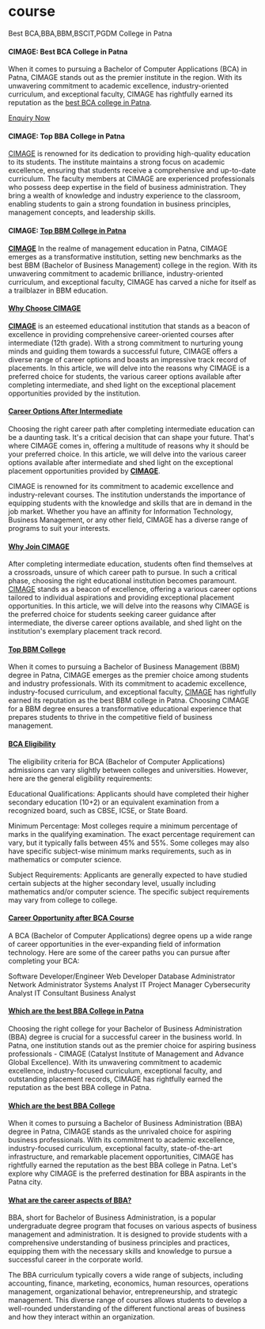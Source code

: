 # course
Best BCA,BBA,BBM,BSCIT,PGDM College in Patna

<h4>CIMAGE: Best BCA College in Patna </h4>

<p>When it comes to pursuing a Bachelor of Computer Applications (BCA) in Patna, CIMAGE stands out as the premier institute in the region. With its unwavering commitment to academic excellence, industry-oriented curriculum, and exceptional faculty, CIMAGE has rightfully earned its reputation as the <a href="https://www.cimage.in/" rel="dofollow">best BCA college in Patna</a>.</p>

<a href="https://www.cimage.in/" rel="dofollow">Enquiry Now</a>

<h4>CIMAGE: Top BBA College in Patna </h4>

<a href="https://www.cimage.in/">CIMAGE</a> is renowned for its dedication to providing high-quality education to its students. The institute maintains a strong focus on academic excellence, ensuring that students receive a comprehensive and up-to-date curriculum. The faculty members at CIMAGE are experienced professionals who possess deep expertise in the field of business administration. They bring a wealth of knowledge and industry experience to the classroom, enabling students to gain a strong foundation in business principles, management concepts, and leadership skills.

<h4>CIMAGE: <a href="https://www.cimage.in/">Top BBM College in Patna</a> </h4>

<b><a href="https://www.cimage.in/">CIMAGE</a></b> In the realme of management education in Patna, CIMAGE emerges as a transformative institution, setting new benchmarks as the best BBM (Bachelor of Business Management) college in the region. With its unwavering commitment to academic brilliance, industry-oriented curriculum, and exceptional faculty, CIMAGE has carved a niche for itself as a trailblazer in BBM education.


<h4><a href="https://www.cimage.in/qna/">Why Choose CIMAGE </a></h4>

<b><a href="https://www.cimage.in/">CIMAGE</a></b> is an esteemed educational institution that stands as a beacon of excellence in providing comprehensive career-oriented courses after intermediate (12th grade). With a strong commitment to nurturing young minds and guiding them towards a successful future, CIMAGE offers a diverse range of career options and boasts an impressive track record of placements. In this article, we will delve into the reasons why CIMAGE is a preferred choice for students, the various career options available after completing intermediate, and shed light on the exceptional placement opportunities provided by the institution.

<h4><a href="https://www.cimage.in/">Career Options After Intermediate </a></h4>

Choosing the right career path after completing intermediate education can be a daunting task. It's a critical decision that can shape your future. That's where CIMAGE comes in, offering a multitude of reasons why it should be your preferred choice. In this article, we will delve into the various career options available after intermediate and shed light on the exceptional placement opportunities provided by <b><a href="https://www.cimage.in/">CIMAGE</a></b>.

CIMAGE is renowned for its commitment to academic excellence and industry-relevant courses. The institution understands the importance of equipping students with the knowledge and skills that are in demand in the job market. Whether you have an affinity for Information Technology, Business Management, or any other field, CIMAGE has a diverse range of programs to suit your interests.

<h4><a href="https://www.cimage.in/">Why Join CIMAGE </a></h4>

After completing intermediate education, students often find themselves at a crossroads, unsure of which career path to pursue. In such a critical phase, choosing the right educational institution becomes paramount. <a href="https://www.cimage.in/">CIMAGE</a> stands as a beacon of excellence, offering a various career options tailored to individual aspirations and providing exceptional placement opportunities. In this article, we will delve into the reasons why CIMAGE is the preferred choice for students seeking career guidance after intermediate, the diverse career options available, and shed light on the institution's exemplary placement track record.


<h4><a href="https://www.cimage.in/">Top BBM College </a></h4>

When it comes to pursuing a Bachelor of Business Management (BBM) degree in Patna, CIMAGE emerges as the premier choice among students and industry professionals. With its commitment to academic excellence, industry-focused curriculum, and exceptional faculty, <a href="https://www.cimage.in/">CIMAGE</a> has rightfully earned its reputation as the best BBM college in Patna. Choosing CIMAGE for a BBM degree ensures a transformative educational experience that prepares students to thrive in the competitive field of business management.

<h4><a href="https://www.cimage.in/">BCA Eligibility</a></h4>
The eligibility criteria for BCA (Bachelor of Computer Applications) admissions can vary slightly between colleges and universities. However, here are the general eligibility requirements:

Educational Qualifications: Applicants should have completed their higher secondary education (10+2) or an equivalent examination from a recognized board, such as CBSE, ICSE, or State Board.

Minimum Percentage: Most colleges require a minimum percentage of marks in the qualifying examination. The exact percentage requirement can vary, but it typically falls between 45% and 55%. Some colleges may also have specific subject-wise minimum marks requirements, such as in mathematics or computer science.

Subject Requirements: Applicants are generally expected to have studied certain subjects at the higher secondary level, usually including mathematics and/or computer science. The specific subject requirements may vary from college to college.

<h4><a href="https://www.cimage.in/">Career Opportunity after BCA Course</a></h4>
A BCA (Bachelor of Computer Applications) degree opens up a wide range of career opportunities in the ever-expanding field of information technology. Here are some of the career paths you can pursue after completing your BCA:

Software Developer/Engineer
Web Developer
Database Administrator
Network Administrator
Systems Analyst
IT Project Manager
Cybersecurity Analyst
IT Consultant
Business Analyst

<h4><a href="https://www.cimage.in/">Which are the best BBA College in Patna</a></h4>
Choosing the right college for your Bachelor of Business Administration (BBA) degree is crucial for a successful career in the business world. In Patna, one institution stands out as the premier choice for aspiring business professionals - CIMAGE (Catalyst Institute of Management and Advance Global Excellence). With its unwavering commitment to academic excellence, industry-focused curriculum, exceptional faculty, and outstanding placement records, CIMAGE has rightfully earned the reputation as the best BBA college in Patna.

<h4><a href="https://www.cimage.in/">Which are the best BBA College</a></h4>
When it comes to pursuing a Bachelor of Business Administration (BBA) degree in Patna, CIMAGE stands as the unrivaled choice for aspiring business professionals. With its commitment to academic excellence, industry-focused curriculum, exceptional faculty, state-of-the-art infrastructure, and remarkable placement opportunities, CIMAGE has rightfully earned the reputation as the best BBA college in Patna. Let's explore why CIMAGE is the preferred destination for BBA aspirants in the Patna city.

<h4><a href="https://www.cimage.in/">What are the career aspects of BBA?</a></h4>
BBA, short for Bachelor of Business Administration, is a popular undergraduate degree program that focuses on various aspects of business management and administration. It is designed to provide students with a comprehensive understanding of business principles and practices, equipping them with the necessary skills and knowledge to pursue a successful career in the corporate world.

The BBA curriculum typically covers a wide range of subjects, including accounting, finance, marketing, economics, human resources, operations management, organizational behavior, entrepreneurship, and strategic management. This diverse range of courses allows students to develop a well-rounded understanding of the different functional areas of business and how they interact within an organization.




